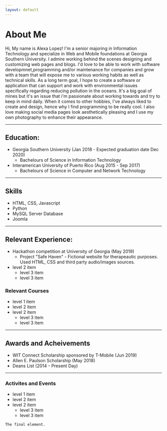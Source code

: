 ```yaml
---
layout: default
---
```



# About Me

Hi, My name is Alexa Lopez! I'm a senior majoring in Information Technology and specialize in Web and Mobile foundations at Georgia Southern University. I admire working behind the scenes designing and customizing web pages and blogs. I'd love to be able to work with software developmnet,programming and/or maintenance for companies and grow with a team that will expose me to various working habits as well as technical skills. As a long term goal, I hope to create a software or application that can support and work with environmental issues specifically regarding reducing pollution in the oceans. It's a big goal of mines but it's an issue that i'm passionate about working towards and try to keep in mind daily. When it comes to other hobbies, I've always liked to create and design, hence why I find programming to be really cool. I also love making social media pages look aesthetically pleasing and I use my own photography to enhance their appearance. 
* * *

## Education:

- Georgia Southern University (Jan 2018 - Expected graduation date Dec 2020)
  - Bachelours of Science in  Information Technology
- Interamerican University of Puerto  Rico (Aug 2015 - Sep 2017)
  - Bachelours of Science in Computer and Network Technology

    
* * *

## Skills

*  HTML, CSS, Javascript
*  Python
*  MySQL Server Database
*  Joomla


* * *

## Relevant Experience:

- Hackathon competition at University of Georgia (May 2019)
  - Project "Safe Haven" - Fictional website for therapeautic purposes. Used HTML, CSS and third party audio/images sources.
- level 2 item
    - level 3 item
    - level 3 item
    
 ### Relevant Courses 
 - level 1 item
  - level 2 item
  - level 2 item
    - level 3 item
    - level 3 item
 
* * *
    
## Awards and Acheivements 

*  WIT Connect Scholarship sponsored by T-Mobile (Jun 2019)
*  Allen E. Paulson Scholarship (May 2018)
*  Deans List (2014 - Present Day)


* * *

### Activites and Events
 - level 1 item
  - level 2 item
  - level 2 item
    - level 3 item
    - level 3 item
   

```
The final element.
```
